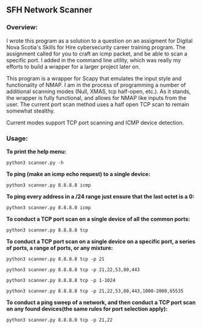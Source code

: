## SFH Network Scanner

### Overview:

I wrote this program as a solution to a question on an assigment for Digital Nova Scotia's Skills for Hire cybersecurity career training program. The assignment called for you to craft an icmp packet, and be able to scan a specific port. I added in the command line utility, which was really my efforts to build a wrapper for a larger project later on. 


This program is a wrapper for Scapy that emulates the input style and functionality of NMAP. I am in the process of programming a number of additional scanning modes (Null, XMAS, tcp half-open, etc.). As it stands, the wrapper is fully functional, and allows for NMAP like inputs from the user. The current port scan method uses a half open TCP scan to remain somewhat stealthy. 

Current modes support TCP port scanning and ICMP device detection.


### Usage:


**To print the help menu:**

```python3 scanner.py -h```

**To ping (make an icmp echo request) to a single device:**

```python3 scanner.py 8.8.8.8 icmp```

**To ping every address in a /24 range just ensure that the last octet is a 0:**

```python3 scanner.py 8.8.8.0 icmp```

**To conduct a TCP port scan on a single device of all the common ports:**

```python3 scanner.py 8.8.8.8 tcp```

**To conduct a TCP port scan on a single device on a specific port, a series of ports, a range of ports, or any mixture:**

```python3 scanner.py 8.8.8.8 tcp -p 21```

```python3 scanner.py 8.8.8.8 tcp -p 21,22,53,80,443```

```python3 scanner.py 8.8.8.8 tcp -p 1-1024```

```python3 scanner.py 8.8.8.8 tcp -p 21,22,53,80,443,1000-2000,65535```

**To conduct a ping sweep of a network, and then conduct a TCP port scan on any found devices(the same rules for port selection apply):**

```python3 scanner.py 8.8.8.0 tcp -p 21,22```
